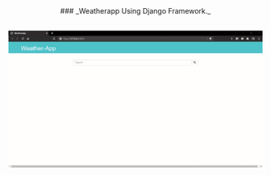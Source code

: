 <div align = "center">
<!-- # Weatherapp using Django framework -->
### _Weatherapp Using Django Framework._
<br>
<br>
</div>

![Demo](https://github.com/Dhinahar12/weather-app/blob/main/gif/weather.gif)



